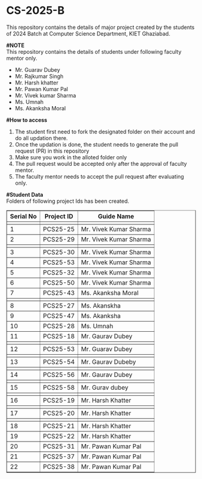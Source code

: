 # CS-2025-B
This repository contains the details of major project created by the students of 2024 Batch at Computer Science Department, KIET Ghaziabad.<br>

<b>#NOTE</b><br>
This repository contains the details of students under following faculty mentor only.
<ul>
<li>Mr. Guarav Dubey</li>
<li>Mr. Rajkumar Singh </li>
<li>Mr. Harsh khatter</li>
<li>Mr. Pawan Kumar Pal</li>
<li>Mr. Vivek kumar Sharma</li>
<li>Ms. Umnah</li>
<li>Ms. Akanksha Moral </li>
  </ul>
<b>#How to access</b><br>
<ol>
  <li>The student first need to fork the designated folder on their account and do all updation there.</li>
  <li>Once the updation is done, the student needs to generate the pull request (PR) in this repository</li>
  <li>Make sure you work in the alloted folder only</li>
  <li>The pull request would be accepted only after the approval of faculty mentor.</li>
  <li>The faculty mentor needs to accept the pull request after evaluating only.</li>
 </ol>

<b>#Student Data</b><br>
Folders of following project Ids has been created.<br>
<table border="1">
  <thead>
    <tr>
      <th>Serial No</th>
      <th>Project ID</th>
      <th>Guide Name</th>
    </tr>
  </thead>
  <tbody>
    <tr>
      <td></td> <!-- Blank Serial No for the first blank row -->
      <td></td>
      <td></td>
    </tr>
    <tr>
      <td>1</td>
      <td>PCS25-25</td>
      <td>Mr. Vivek Kumar Sharma</td>
    </tr>
    <tr>
      <td>2</td>
      <td>PCS25-29</td>
      <td>Mr. Vivek Kumar Sharma</td>
    </tr>
    <tr>
      <td></td> <!-- Blank Serial No for the second blank row -->
      <td></td>
      <td></td>
    </tr>
    <tr>
      <td>3</td>
      <td>PCS25-30</td>
      <td>Mr. Vivek Kumar Sharma</td>
    </tr>
    <tr>
      <td>4</td>
      <td>PCS25-53</td>
      <td>Mr. Vivek Kumar Sharma</td>
    </tr>
    <tr>
      <td>5</td>
      <td>PCS25-32</td>
      <td>Mr. Vivek Kumar Sharma</td>
    </tr>
    <tr>
      <td>6</td>
      <td>PCS25-50</td>
      <td>Mr. Vivek Kumar Sharma</td>
    </tr>
    <tr>
      <td>7</td>
      <td>PCS25-43</td>
      <td>Ms. Akanksha Moral </td>
    </tr>
    <tr>
      <td></td> <!-- Blank Serial No for the third blank row -->
      <td></td>
      <td></td>
    </tr>
    <tr>
      <td>8</td>
      <td>PCS25-27</td>
      <td>Ms. Akanskha</td>
    </tr>
    <tr>
      <td>9</td>
      <td>PCS25-47</td>
      <td>Ms. Akanksha</td>
    </tr>
    <tr>
      <td>10</td>
      <td>PCS25-28</td>
      <td>Ms. Umnah</td>
    </tr>
<tr>
    <td>11</td>
    <td>PCS25-18</td>
    <td>Mr. Gaurav Dubey</td>
</tr>
<tr>
    <td></td>
    <td></td>
    <td></td>
</tr>
<tr>
    <td>12</td>
    <td>PCS25-53</td>
    <td>Mr. Guarav Dubey</td>
</tr>
<tr>
    <td></td>
    <td></td>
    <td></td>
</tr>
<tr>
    <td>13</td>
    <td>PCS25-54</td>
    <td>Mr. Gaurav Dubeby</td>
</tr>
<tr>
    <td></td>
    <td></td>
    <td></td>
</tr>
<tr>
    <td>14</td>
    <td>PCS25-56</td>
    <td>Mr. Gaurav Dubey</td>
</tr>
<tr>
    <td></td>
    <td></td>
    <td></td>
</tr>
<tr>
    <td>15</td>
    <td>PCS25-58</td>
    <td>Mr. Gurav dubey</td>
</tr>
<tr>
    <td></td>
    <td></td>
    <td></td>
</tr>
<tr>
    <td>16</td>
    <td>PCS25-19</td>
    <td>Mr. Harsh Khatter</td>
</tr>
<tr>
    <td></td>
    <td></td>
    <td></td>
</tr>
<tr>
    <td>17</td>
    <td>PCS25-20</td>
    <td>Mr. Harsh Khatter</td>
</tr>
<tr>
    <td></td>
    <td></td>
    <td></td>
</tr>
<tr>
    <td>18</td>
    <td>PCS25-21</td>
    <td>Mr. Harsh Khatter</td>
</tr>
<tr>
    <td>19</td>
    <td>PCS25-22</td>
    <td>Mr. Harsh Khatter</td>
</tr>
<tr>
    <td>20</td>
    <td>PCS25-31</td>
    <td>Mr. Pawan Kumar Pal</td>
</tr>
<tr>
    <td>21</td>
    <td>PCS25-37</td>
    <td>Mr. Pawan Kumar Pal</td>
</tr>
<tr>
    <td>22</td>
    <td>PCS25-38</td>
    <td>Mr. Pawan Kumar Pal</td>
</tr>
